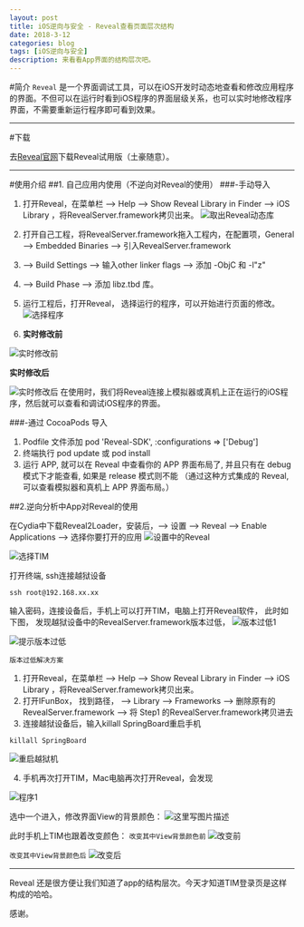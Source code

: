 ```yaml
---
layout: post
title: iOS逆向与安全 - Reveal查看页面层次结构
date: 2018-3-12
categories: blog
tags: [iOS逆向与安全]
description: 来看看App界面的结构层次吧。
---
```


#简介
`Reveal` 是一个界面调试工具，可以在iOS开发时动态地查看和修改应用程序的界面。不但可以在运行时看到iOS程序的界面层级关系，也可以实时地修改程序界面，不需要重新运行程序即可看到效果。

****

#下载

去[Reveal官网](http://revealapp.com/)下载Reveal试用版（土豪随意）。

****

#使用介绍
##1. 自己应用内使用（不逆向对Reveal的使用）
###-手动导入
1.  打开Reveal，在菜单栏 --> Help --> Show Reveal Library in Finder --> iOS Library ，将RevealServer.framework拷贝出来。
![取出Reveal动态库](http://img.blog.csdn.net/20180312160050374?watermark/2/text/aHR0cDovL2Jsb2cuY3Nkbi5uZXQvYm9yaW5nX2NhdA==/font/5a6L5L2T/fontsize/400/fill/I0JBQkFCMA==/dissolve/70)

2.  打开自己工程，将RevealServer.framework拖入工程内，在配置项，General --> Embedded Binaries --> 引入RevealServer.framework

3.  --> Build Settings --> 输入other linker flags --> 添加 -ObjC 和 -l"z"

4.   --> Build Phase  --> 添加 libz.tbd 库。

5. 运行工程后，打开Reveal， 选择运行的程序，可以开始进行页面的修改。
![选择程序](http://img.blog.csdn.net/20180312160845420?watermark/2/text/aHR0cDovL2Jsb2cuY3Nkbi5uZXQvYm9yaW5nX2NhdA==/font/5a6L5L2T/fontsize/400/fill/I0JBQkFCMA==/dissolve/70)

6. **实时修改前**

![实时修改前](http://img.blog.csdn.net/2018031215544390?watermark/2/text/aHR0cDovL2Jsb2cuY3Nkbi5uZXQvYm9yaW5nX2NhdA==/font/5a6L5L2T/fontsize/400/fill/I0JBQkFCMA==/dissolve/70)

**实时修改后**

![实时修改后](http://img.blog.csdn.net/20180312155457277?watermark/2/text/aHR0cDovL2Jsb2cuY3Nkbi5uZXQvYm9yaW5nX2NhdA==/font/5a6L5L2T/fontsize/400/fill/I0JBQkFCMA==/dissolve/70)
在使用时，我们将Reveal连接上模拟器或真机上正在运行的iOS程序，然后就可以查看和调试iOS程序的界面。

###-通过 CocoaPods 导入

1.  Podfile 文件添加 pod 'Reveal-SDK', :configurations => ['Debug']
2.  终端执行 pod update 或 pod install
3.  运行 APP, 就可以在 Reveal 中查看你的 APP 界面布局了, 并且只有在 debug 模式下才能查看, 如果是 release 模式则不能
（通过这种方式集成的 Reveal, 可以查看模拟器和真机上 APP 界面布局。）


##2.逆向分析中App对Reveal的使用

在Cydia中下载Reveal2Loader，安装后，--> 设置 --> Reveal --> Enable Applications --> 选择你要打开的应用
![设置中的Reveal](http://img.blog.csdn.net/20180312172141353?watermark/2/text/aHR0cDovL2Jsb2cuY3Nkbi5uZXQvYm9yaW5nX2NhdA==/font/5a6L5L2T/fontsize/400/fill/I0JBQkFCMA==/dissolve/70)

![选择TIM](http://img.blog.csdn.net/20180312172159808?watermark/2/text/aHR0cDovL2Jsb2cuY3Nkbi5uZXQvYm9yaW5nX2NhdA==/font/5a6L5L2T/fontsize/400/fill/I0JBQkFCMA==/dissolve/70)

打开终端, ssh连接越狱设备
```
ssh root@192.168.xx.xx
```
输入密码，连接设备后，手机上可以打开TIM，电脑上打开Reveal软件，
此时如下图， 发现越狱设备中的RevealServer.framework版本过低，
![版本过低1](http://img.blog.csdn.net/20180312172424477?watermark/2/text/aHR0cDovL2Jsb2cuY3Nkbi5uZXQvYm9yaW5nX2NhdA==/font/5a6L5L2T/fontsize/400/fill/I0JBQkFCMA==/dissolve/70)

![提示版本过低](http://img.blog.csdn.net/20180312172451875?watermark/2/text/aHR0cDovL2Jsb2cuY3Nkbi5uZXQvYm9yaW5nX2NhdA==/font/5a6L5L2T/fontsize/400/fill/I0JBQkFCMA==/dissolve/70)

`版本过低解决方案`
1.  打开Reveal，在菜单栏 –> Help –> Show Reveal Library in Finder –> iOS Library ，将RevealServer.framework拷贝出来。
2.  打开IFunBox， 找到路径， --> Library --> Frameworks --> 删除原有的RevealServer.framework  --> 将 Step1 的RevealServer.framework拷贝进去
3.  连接越狱设备后，输入killall SpringBoard重启手机
```
killall SpringBoard
```
![重启越狱机](http://img.blog.csdn.net/20180312172902828?watermark/2/text/aHR0cDovL2Jsb2cuY3Nkbi5uZXQvYm9yaW5nX2NhdA==/font/5a6L5L2T/fontsize/400/fill/I0JBQkFCMA==/dissolve/70)

4.  手机再次打开TIM，Mac电脑再次打开Reveal，会发现

![程序1](http://img.blog.csdn.net/20180312173004691?watermark/2/text/aHR0cDovL2Jsb2cuY3Nkbi5uZXQvYm9yaW5nX2NhdA==/font/5a6L5L2T/fontsize/400/fill/I0JBQkFCMA==/dissolve/70)

选中一个进入，修改界面View的背景颜色：
![这里写图片描述](http://img.blog.csdn.net/20180312173032550?watermark/2/text/aHR0cDovL2Jsb2cuY3Nkbi5uZXQvYm9yaW5nX2NhdA==/font/5a6L5L2T/fontsize/400/fill/I0JBQkFCMA==/dissolve/70)

此时手机上TIM也跟着改变颜色：
`改变其中View背景颜色前`
![改变前](http://img.blog.csdn.net/20180312173125750?watermark/2/text/aHR0cDovL2Jsb2cuY3Nkbi5uZXQvYm9yaW5nX2NhdA==/font/5a6L5L2T/fontsize/400/fill/I0JBQkFCMA==/dissolve/70)

`改变其中View背景颜色后`
![改变后](http://img.blog.csdn.net/20180312173145420?watermark/2/text/aHR0cDovL2Jsb2cuY3Nkbi5uZXQvYm9yaW5nX2NhdA==/font/5a6L5L2T/fontsize/400/fill/I0JBQkFCMA==/dissolve/70)


****
Reveal 还是很方便让我们知道了app的结构层次。今天才知道TIM登录页是这样构成的哈哈。

感谢。



